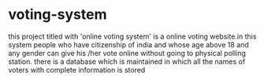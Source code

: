 # voting-system
this project titled with 'online voting system' is a online voting website.in this system people who have citizenship of india and whose age above 18  and any gender  can give his /her vote online without  going to physical polling station. there is a database which is maintained in which all the names of voters with complete information is stored 
